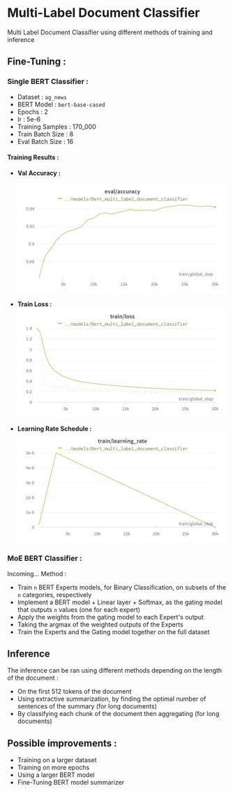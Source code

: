 # Multi-Label Document Classifier
Multi Label Document Classifier using different methods of training and inference

## Fine-Tuning :

### Single BERT Classifier :
- Dataset : `ag_news`
- BERT Model : `bert-base-cased`
- Epochs : 2
- lr : 5e-6
- Training Samples : 170_000
- Train Batch Size : 8
- Eval Batch Size : 16
 
#### Training Results :
- **Val Accuracy :**

  !["train_loss"](https://github.com/BaptisteLoquette/docuMoEnt_classifier/blob/main/images/val_acc.png) 
- **Train Loss :**
 !["train_loss"](https://github.com/BaptisteLoquette/docuMoEnt_classifier/blob/main/images/train_loss.png)

- **Learning Rate Schedule :**
 !["lr"](https://github.com/BaptisteLoquette/docuMoEnt_classifier/blob/main/images/Learning_rate.png)

### MoE BERT Classifier :
Incoming...
Method :
- Train `n` BERT Experts models, for Binary Classification, on subsets of the `n` categories, respectively
- Implement a BERT model + Linear layer + Softmax, as the gating model that outputs `n` values (one for each expert)
- Apply the weights from the gating model to each Expert's output
- Taking the argmax of the weighted outputs of the Experts
- Train the Experts and the Gating model together on the full dataset

## Inference
The inference can be ran using different methods depending on the length of the document :

- On the first 512 tokens of the document
- Using extractive summarization, by finding the optimal number of sentences of the summary (for long documents)
- By classifying each chunk of the document then aggregating (for long documents)


## Possible improvements :
- Training on a larger dataset
- Training on more epochs
- Using a larger BERT model
- Fine-Tuning BERT model summarizer
